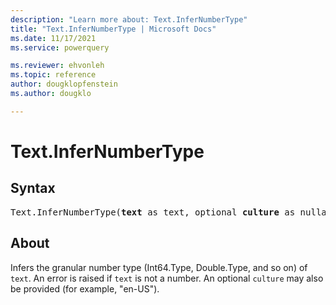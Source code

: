 ```yaml
---
description: "Learn more about: Text.InferNumberType"
title: "Text.InferNumberType | Microsoft Docs"
ms.date: 11/17/2021
ms.service: powerquery

ms.reviewer: ehvonleh
ms.topic: reference
author: dougklopfenstein
ms.author: dougklo

---
```

# Text.InferNumberType

## Syntax

<pre>
Text.InferNumberType(<b>text</b> as text, optional <b>culture</b> as nullable text) as type
</pre>
  
## About

Infers the granular number type (Int64.Type, Double.Type, and so on) of `text`. An error is raised if `text` is not a number. An optional `culture` may also be provided (for example, "en-US").
  
